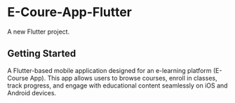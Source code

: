 # E-Coure-App-Flutter

A new Flutter project.

## Getting Started

A Flutter-based mobile application designed for an e-learning platform (E-Course App). This app allows users to browse courses, enroll in classes, track progress, and engage with educational content seamlessly on iOS and Android devices.
